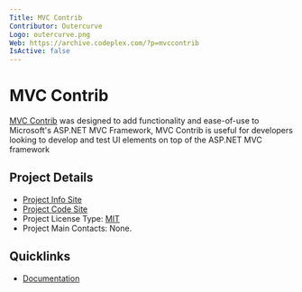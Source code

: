 ```yaml
---
Title: MVC Contrib
Contributor: Outercurve
Logo: outercurve.png
Web: https://archive.codeplex.com/?p=mvccontrib
IsActive: false
---
```

# MVC Contrib

[MVC Contrib](https://archive.codeplex.com/?p=mvccontrib) was designed to add functionality and ease-of-use to Microsoft's ASP.NET MVC Framework, MVC Contrib is useful for developers looking to develop and test UI elements on top of the ASP.NET MVC framework

## Project Details

* [Project Info Site](https://archive.codeplex.com/?p=mvccontrib)
* [Project Code Site](https://codeplexarchive.blob.core.windows.net/archive/projects/mvccontrib/mvccontrib.zip)
* Project License Type: [MIT](https://github.com/cake-build/cake/blob/develop/LICENSE)
* Project Main Contacts: None.

## Quicklinks

* [Documentation](https://archive.codeplex.com/?p=mvccontrib)
